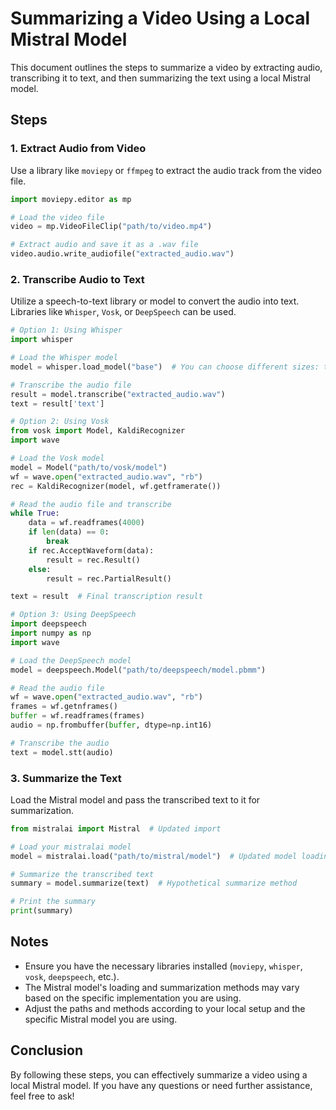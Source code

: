 # Summarizing a Video Using a Local Mistral Model

This document outlines the steps to summarize a video by extracting audio, transcribing it to text, and then summarizing the text using a local Mistral model.

## Steps

### 1. Extract Audio from Video

Use a library like `moviepy` or `ffmpeg` to extract the audio track from the video file.

```python
import moviepy.editor as mp

# Load the video file
video = mp.VideoFileClip("path/to/video.mp4")

# Extract audio and save it as a .wav file
video.audio.write_audiofile("extracted_audio.wav")
```

### 2. Transcribe Audio to Text

Utilize a speech-to-text library or model to convert the audio into text. Libraries like `Whisper`, `Vosk`, or `DeepSpeech` can be used.

```python
# Option 1: Using Whisper
import whisper

# Load the Whisper model
model = whisper.load_model("base")  # You can choose different sizes: tiny, base, small, medium, large

# Transcribe the audio file
result = model.transcribe("extracted_audio.wav")
text = result['text']

# Option 2: Using Vosk
from vosk import Model, KaldiRecognizer
import wave

# Load the Vosk model
model = Model("path/to/vosk/model")
wf = wave.open("extracted_audio.wav", "rb")
rec = KaldiRecognizer(model, wf.getframerate())

# Read the audio file and transcribe
while True:
    data = wf.readframes(4000)
    if len(data) == 0:
        break
    if rec.AcceptWaveform(data):
        result = rec.Result()
    else:
        result = rec.PartialResult()

text = result  # Final transcription result

# Option 3: Using DeepSpeech
import deepspeech
import numpy as np
import wave

# Load the DeepSpeech model
model = deepspeech.Model("path/to/deepspeech/model.pbmm")

# Read the audio file
wf = wave.open("extracted_audio.wav", "rb")
frames = wf.getnframes()
buffer = wf.readframes(frames)
audio = np.frombuffer(buffer, dtype=np.int16)

# Transcribe the audio
text = model.stt(audio)
```

### 3. Summarize the Text

Load the Mistral model and pass the transcribed text to it for summarization.

```python
from mistralai import Mistral  # Updated import

# Load your mistralai model
model = mistralai.load("path/to/mistral/model")  # Updated model loading

# Summarize the transcribed text
summary = model.summarize(text)  # Hypothetical summarize method

# Print the summary
print(summary)
```

## Notes

- Ensure you have the necessary libraries installed (`moviepy`, `whisper`, `vosk`, `deepspeech`, etc.).
- The Mistral model's loading and summarization methods may vary based on the specific implementation you are using.
- Adjust the paths and methods according to your local setup and the specific Mistral model you are using.

## Conclusion

By following these steps, you can effectively summarize a video using a local Mistral model. If you have any questions or need further assistance, feel free to ask!